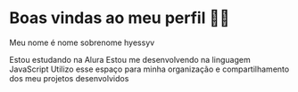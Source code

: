 # Boas vindas ao meu perfil 💙💙
Meu nome é nome sobrenome hyessyv

Estou estudando na Alura
Estou me desenvolvendo na linguagem JavaScript
Utilizo esse espaço para minha organização e compartilhamento dos meu projetos desenvolvidos
